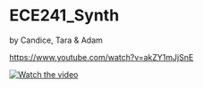 # ECE241_Synth

by Candice, Tara & Adam

https://www.youtube.com/watch?v=akZY1mJjSnE

[![Watch the video](https://i9.ytimg.com/vi/akZY1mJjSnE/mqdefault.jpg?sqp=CKDLwqwG-oaymwEmCMACELQB8quKqQMa8AEB-AH-CYAC0AWKAgwIABABGHIgYSg_MA8=&rs=AOn4CLAczK2sbEE5TxqMdAadl74Isg1aUg)](https://www.youtube.com/watch?v=akZY1mJjSnE)

